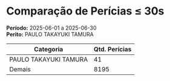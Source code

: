# Comparação de Perícias ≤ 30s

**Período:** 2025-06-01 a 2025-06-30  
**Perito:** PAULO TAKAYUKI TAMURA

| Categoria | Qtd. Perícias |
|-----------|----------------|
| PAULO TAKAYUKI TAMURA | 41 |
| Demais    | 8195 |

